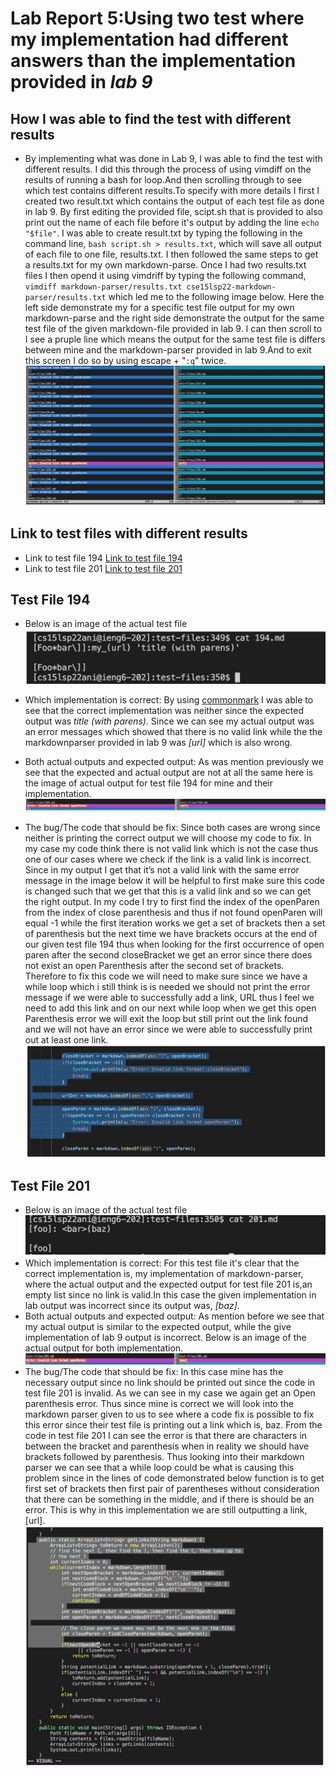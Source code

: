 # Lab Report 5:Using two test where my implementation had different answers than the implementation provided in *lab 9*
## How I was able to find the test with different results
* By implementing what was done in Lab 9, I was able to find the test
with different results. I did this through the process of using vimdiff on the results of running a bash for loop.And then scrolling through to see which test contains different results.To specify with more details I first I created two result.txt which contains the output of each test file as done in lab 9. By first editing the provided file, scipt.sh that is provided to also print out the name of each file before it's output by adding the line `echo "$file"`. I was able to create result.txt by typing the following in the command line, `bash script.sh > results.txt`, which will save all output of each file to one file, results.txt. I then followed the same steps to get a results.txt for my own markdown-parse. Once I had two results.txt files I then opend it using vimdriff by typing the following command, `vimdiff markdown-parser/results.txt cse15lsp22-markdown-parser/results.txt` which led me to the following image below. Here the left side demonstrate my for a specific test file output for my own markdown-parse and the right side demonstrate the output for the same test file of the given markdown-file provided in lab 9. I can then scroll to I see a pruple line which means the output for the same test file is differs between mine and the markdown-parser provided in lab 9.And to exit this screen I do so by using escape + "`:q`" twice.
![Image](fulltestfiles.png)

## Link to test files with different results
* Link to test file 194
[Link to test file 194](https://github.com/nidhidhamnani/markdown-parser/blob/main/test-files/194.md)
* Link to test file 201
[Link to test file 201](https://github.com/nidhidhamnani/markdown-parser/blob/main/test-files/201.md)
## Test File 194
* Below is an image of the actual test file
![Image](insidefile194.png)

* Which implementation is correct: By using [commonmark](https://spec.commonmark.org/dingus/) I was able to see that the correct implementation was neither since the expected output was *title (with parens)*. Since we can see my actual output was an error messages which showed that there is no valid link while the the markdownparser provided in lab 9 was *[url]* which is also wrong. 
* Both actual outputs and expected output:
As was mention previously we see that the expected and actual output are not at all the same here is the image of actual output for test file 194 for mine and their implementation. 
![Image](actual1941.png)

* The bug/The code that should be fix: Since both cases are wrong
since neither is printing the correct output we will choose my code to fix. In my case my code think there is not valid link which is not the case thus one of our cases where we check if the link is a valid link is incorrect. Since in my output I get that it’s not a valid link with the same error message in the image below it will be helpful to first make sure this code is changed such that we get that this is a valid link and so we can get the right output. In my code I try to first find the index of the openParen from the  index of close parenthesis and thus if not found openParen will equal -1 while the first iteration works we get a set of brackets then a set of parenthesis but the next time we have brackets occurs at the end of our given test file 194 thus when looking for the first occurrence of open paren after the second closeBracket we get an error since there does not exist an open Parenthesis after the second set of brackets. Therefore to fix this code we will need to make sure since we have a while loop which i still think is is needed we should not print the error message if we were able to successfully add a link, URL thus I feel we need to add this link and on our next while loop when we get this open Parenthesis error we will exit the loop but still print out the link found and we will not have an error since we were able to successfully print out at least one link. 
![Image](codefix.png)
## Test File 201
* Below is an image of the actual test file 
![Image](inside201.png)
* Which implementation is correct:
For this test file it's clear that the correct implementation is, my implementation of markdown-parser, where the actual output and the expected output for test file 201 is,an empty list since no link is valid.In this case the given implementation in lab output was incorrect since its output was, *[baz]*.
* Both actual outputs and expected output:
As mention before we see that my actual output is similar to the expected output, while the give implementation of lab 9 output is incorrect. Below is an image of the actual output for both implementation.
![Image](actaulresult2.png)
* The bug/The code that should be fix:
In this case mine has the necessary output since no link should be printed out since the code in test file 201 is invalid. As we can see in my case we again get an Open parenthesis error. Thus since mine is correct we will look into the markdown parser given to us to see where a code fix is possible to fix this error since their test file is printing out a link which is, baz. From the code in test file 201 I can see the error is that there are characters in between the bracket and parenthesis when in reality we should have brackets followed by parenthesis. Thus looking into their markdown parser we can see that a while loop could be what is causing this problem since in the lines of code demonstrated below function is to get first set of brackets then first pair of parentheses without consideration that there can be something in the middle, and if there is should be an error. This is why in this implementation we are still outputting a link, [url]. 
![Image](actualresult2.png)
